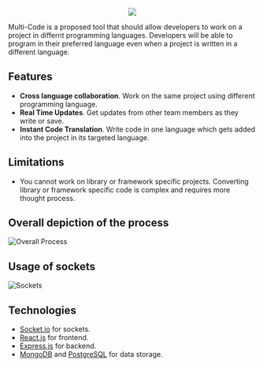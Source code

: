 <p align="center">
  <img src="https://github.com/AR-LABS-CPP/multi-code/assets/70814565/58a0ed4d-abeb-425b-abd2-5eb664ff2895">
</p>

Multi-Code is a proposed tool that should allow developers to work on a project in differnt programming languages. Developers will be able to program in their preferred language even when a project is written in a different language.

## Features
- **Cross language collaboration**. Work on the same project using different programming language.
- **Real Time Updates**. Get updates from other team members as they write or save.
- **Instant Code Translation**. Write code in one language which gets added into the project in its targeted language.

## Limitations
- You cannot work on library or framework specific projects. Converting library or framework specific code is complex and requires more thought process.

## Overall depiction of the process
![Overall Process](https://github.com/AR-LABS-CPP/multi-code/assets/70814565/d0fab693-dac0-41ce-8ba9-221c0fde387d)

## Usage of sockets
![Sockets](https://github.com/AR-LABS-CPP/multi-code/assets/70814565/de9a0557-5885-4de3-ba10-4c0b8fde0c42)

## Technologies
- [Socket.io](https://socket.io/) for sockets.
- [React.js](https://react.dev/) for frontend.
- [Express.js](https://expressjs.com/) for backend.
- [MongoDB](https://www.mongodb.com/) and [PostgreSQL](https://www.postgresql.org/) for data storage.
